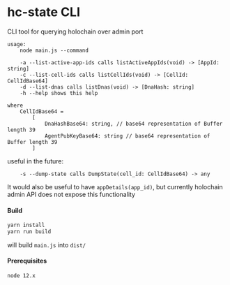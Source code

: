 # hc-state CLI

CLI tool for querying holochain over admin port
```
usage:
    node main.js --command

    -a --list-active-app-ids calls listActiveAppIds(void) -> [AppId: string]
    -c --list-cell-ids calls listCellIds(void) -> [CellId: CellIdBase64]
    -d --list-dnas calls listDnas(void) -> [DnaHash: string]
    -h --help shows this help

where 
    CellIdBase64 = 
        [
            DnaHashBase64: string, // base64 representation of Buffer length 39
            AgentPubKeyBase64: string // base64 representation of Buffer length 39
        ]
```

useful in the future:
```
    -s --dump-state calls DumpState(cell_id: CellIdBase64) -> any
```
It would also be useful to have `appDetails(app_id)`, but currently holochain admin API does not expose this functionality

#### Build
```sh
yarn install
yarn run build
```
will build `main.js` into `dist/`

#### Prerequisites
`node 12.x`
